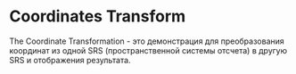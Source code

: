 ﻿
# Coordinates Transform

The Coordinate Transformation - это демонстрация для преобразования координат из одной SRS (пространственной системы отсчета) в другую SRS и отображения результата.